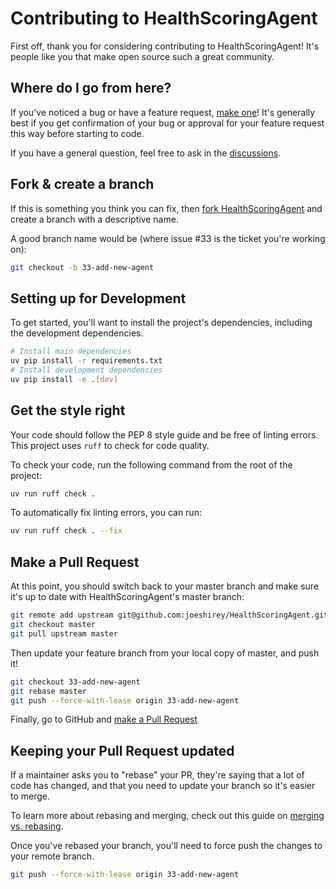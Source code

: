 # Contributing to HealthScoringAgent

First off, thank you for considering contributing to HealthScoringAgent! It's people like you that make open source such a great community.

## Where do I go from here?

If you've noticed a bug or have a feature request, [make one](https://github.com/joeshirey/HealthScoringAgent/issues/new)! It's generally best if you get confirmation of your bug or approval for your feature request this way before starting to code.

If you have a general question, feel free to ask in the [discussions](https://github.com/joeshirey/HealthScoringAgent/discussions).

## Fork & create a branch

If this is something you think you can fix, then [fork HealthScoringAgent](https://github.com/joeshirey/HealthScoringAgent/fork) and create a branch with a descriptive name.

A good branch name would be (where issue #33 is the ticket you're working on):

```sh
git checkout -b 33-add-new-agent
```

## Setting up for Development

To get started, you'll want to install the project's dependencies, including the development dependencies.

```sh
# Install main dependencies
uv pip install -r requirements.txt
# Install development dependencies
uv pip install -e .[dev]
```

## Get the style right

Your code should follow the PEP 8 style guide and be free of linting errors. This project uses `ruff` to check for code quality.

To check your code, run the following command from the root of the project:

```sh
uv run ruff check .
```

To automatically fix linting errors, you can run:

```sh
uv run ruff check . --fix
```

## Make a Pull Request

At this point, you should switch back to your master branch and make sure it's up to date with HealthScoringAgent's master branch:

```sh
git remote add upstream git@github.com:joeshirey/HealthScoringAgent.git
git checkout master
git pull upstream master
```

Then update your feature branch from your local copy of master, and push it!

```sh
git checkout 33-add-new-agent
git rebase master
git push --force-with-lease origin 33-add-new-agent
```

Finally, go to GitHub and [make a Pull Request](https://github.com/joeshirey/HealthScoringAgent/compare)

## Keeping your Pull Request updated

If a maintainer asks you to "rebase" your PR, they're saying that a lot of code has changed, and that you need to update your branch so it's easier to merge.

To learn more about rebasing and merging, check out this guide on [merging vs. rebasing](https://www.atlassian.com/git/tutorials/merging-vs-rebasing).

Once you've rebased your branch, you'll need to force push the changes to your remote branch.

```sh
git push --force-with-lease origin 33-add-new-agent
```
